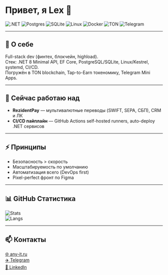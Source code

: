 # Привет, я Lex 👋

![.NET](https://img.shields.io/badge/.NET-8-blueviolet?logo=dotnet)
![Postgres](https://img.shields.io/badge/PostgreSQL-336791?logo=postgresql)
![SQLite](https://img.shields.io/badge/SQLite-07405e?logo=sqlite)
![Linux](https://img.shields.io/badge/Linux-Debian-red?logo=linux)
![Docker](https://img.shields.io/badge/Docker-2496ED?logo=docker)
![TON](https://img.shields.io/badge/TON-Blockchain-blue?logo=ton)
![Telegram](https://img.shields.io/badge/Telegram-MiniApp-26A5E4?logo=telegram)

---

## 🚀 О себе
Full-stack dev (финтех, блокчейн, highload).  
Стек: .NET 8 Minimal API, EF Core, PostgreSQL/SQLite, Linux/Kestrel, systemd, CI/CD.  
Погружён в TON blockchain, Tap-to-Earn токеномику, Telegram Mini Apps.  

---

## 🔭 Сейчас работаю над
- **RezidentPay** — мультивалютные переводы (SWIFT, SEPA, СБП), CRM и ЛК  
- **CI/CD пайплайн** — GitHub Actions self-hosted runners, auto-deploy .NET сервисов  

---

## ⚡ Принципы
- Безопасность > скорость  
- Масштабируемость по умолчанию  
- Автоматизация всего (DevOps first)  
- Pixel-perfect фронт по Figma  

---

## 📊 GitHub Статистика
![Stats](https://github-readme-stats.vercel.app/api?username=USERNAME&show_icons=true&theme=dark)  
![Langs](https://github-readme-stats.vercel.app/api/top-langs/?username=USERNAME&layout=compact&theme=dark)

---

## 📫 Контакты
[🌐 any-it.ru](https://any-it.ru)  
[✈️ Telegram](https://t.me/username)  
[💼 LinkedIn](https://linkedin.com/in/username)  
